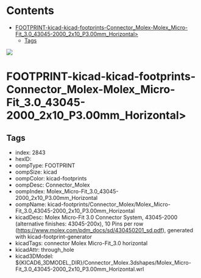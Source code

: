 



Contents
========

* [FOOTPRINT-kicad-kicad-footprints-Connector_Molex-Molex_Micro-Fit_3.0_43045-2000_2x10_P3.00mm_Horizontal>](#footprint-kicad-kicad-footprints-connector_molex-molex_micro-fit_30_43045-2000_2x10_p300mm_horizontal)
	* [Tags](#tags)
  
![][im]
# FOOTPRINT-kicad-kicad-footprints-Connector_Molex-Molex_Micro-Fit_3.0_43045-2000_2x10_P3.00mm_Horizontal>

## Tags

- index: 2843
- hexID: 
- oompType: FOOTPRINT
- oompSize: kicad
- oompColor: kicad-footprints
- oompDesc: Connector_Molex
- oompIndex: Molex_Micro-Fit_3.0_43045-2000_2x10_P3.00mm_Horizontal
- oompName: kicad-footprints/Connector_Molex/Molex_Micro-Fit_3.0_43045-2000_2x10_P3.00mm_Horizontal
- kicadDesc: Molex Micro-Fit 3.0 Connector System, 43045-2000 (alternative finishes: 43045-200x), 10 Pins per row (https://www.molex.com/pdm_docs/sd/430450201_sd.pdf), generated with kicad-footprint-generator
- kicadTags: connector Molex Micro-Fit_3.0 horizontal
- kicadAttr: through_hole
- kicad3DModel: ${KICAD6_3DMODEL_DIR}/Connector_Molex.3dshapes/Molex_Micro-Fit_3.0_43045-2000_2x10_P3.00mm_Horizontal.wrl



[im]: image.png
